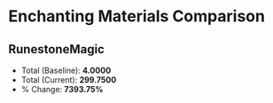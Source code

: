 # Enchanting Materials Comparison

## RunestoneMagic
- Total (Baseline): **4.0000**
- Total (Current): **299.7500**
- % Change: **7393.75%**
